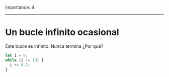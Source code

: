 importance: 4

---

# Un bucle infinito ocasional

Este bucle es infinito. Nunca termina ¿Por qué?

```js
let i = 0;
while (i != 10) {
  i += 0.2;
}
```

